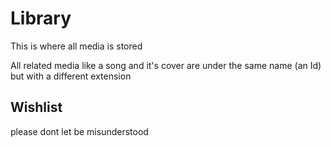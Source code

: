 # Library
This is where all media is stored

All related media like a song and it's cover are under the same name (an Id) but with a different extension

## Wishlist
please dont let be misunderstood



